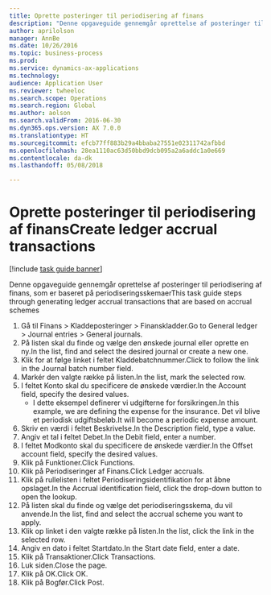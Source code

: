 ```yaml
--- 
title: Oprette posteringer til periodisering af finans
description: "Denne opgaveguide gennemgår oprettelse af posteringer til periodisering af finans, som er baseret på periodiseringsskemaer."
author: aprilolson
manager: AnnBe
ms.date: 10/26/2016
ms.topic: business-process
ms.prod: 
ms.service: dynamics-ax-applications
ms.technology: 
audience: Application User
ms.reviewer: twheeloc
ms.search.scope: Operations
ms.search.region: Global
ms.author: aolson
ms.search.validFrom: 2016-06-30
ms.dyn365.ops.version: AX 7.0.0
ms.translationtype: HT
ms.sourcegitcommit: efcb77ff883b29a4bbaba27551e02311742afbbd
ms.openlocfilehash: 28ea1110ac63d50bbd9dcb095a2a6addc1a0e669
ms.contentlocale: da-dk
ms.lasthandoff: 05/08/2018

---
```

# <a name="create-ledger-accrual-transactions"></a><span data-ttu-id="428fe-103">Oprette posteringer til periodisering af finans</span><span class="sxs-lookup"><span data-stu-id="428fe-103">Create ledger accrual transactions</span></span>

[!include [task guide banner](../../includes/task-guide-banner.md)]

<span data-ttu-id="428fe-104">Denne opgaveguide gennemgår oprettelse af posteringer til periodisering af finans, som er baseret på periodiseringsskemaer</span><span class="sxs-lookup"><span data-stu-id="428fe-104">This task guide steps through generating ledger accrual transactions that are based on accrual schemes</span></span>

1. <span data-ttu-id="428fe-105">Gå til Finans > Kladdeposteringer > Finanskladder.</span><span class="sxs-lookup"><span data-stu-id="428fe-105">Go to General ledger > Journal entries > General journals.</span></span>
2. <span data-ttu-id="428fe-106">På listen skal du finde og vælge den ønskede journal eller oprette en ny.</span><span class="sxs-lookup"><span data-stu-id="428fe-106">In the list, find and select the desired journal or create a new one.</span></span>
3. <span data-ttu-id="428fe-107">Klik for at følge linket i feltet Kladdebatchnummer.</span><span class="sxs-lookup"><span data-stu-id="428fe-107">Click to follow the link in the Journal batch number field.</span></span>
4. <span data-ttu-id="428fe-108">Markér den valgte række på listen.</span><span class="sxs-lookup"><span data-stu-id="428fe-108">In the list, mark the selected row.</span></span>
5. <span data-ttu-id="428fe-109">I feltet Konto skal du specificere de ønskede værdier.</span><span class="sxs-lookup"><span data-stu-id="428fe-109">In the Account field, specify the desired values.</span></span>
    * <span data-ttu-id="428fe-110">I dette eksempel definerer vi udgifterne for forsikringen.</span><span class="sxs-lookup"><span data-stu-id="428fe-110">In this example, we are defining the expense for the insurance.</span></span> <span data-ttu-id="428fe-111">Det vil blive et periodisk udgiftsbeløb.</span><span class="sxs-lookup"><span data-stu-id="428fe-111">It will become a periodic expense amount.</span></span>  
6. <span data-ttu-id="428fe-112">Skriv en værdi i feltet Beskrivelse.</span><span class="sxs-lookup"><span data-stu-id="428fe-112">In the Description field, type a value.</span></span>
7. <span data-ttu-id="428fe-113">Angiv et tal i feltet Debet.</span><span class="sxs-lookup"><span data-stu-id="428fe-113">In the Debit field, enter a number.</span></span>
8. <span data-ttu-id="428fe-114">I feltet Modkonto skal du specificere de ønskede værdier.</span><span class="sxs-lookup"><span data-stu-id="428fe-114">In the Offset account field, specify the desired values.</span></span>
9. <span data-ttu-id="428fe-115">Klik på Funktioner.</span><span class="sxs-lookup"><span data-stu-id="428fe-115">Click Functions.</span></span>
10. <span data-ttu-id="428fe-116">Klik på Periodiseringer af Finans.</span><span class="sxs-lookup"><span data-stu-id="428fe-116">Click Ledger accruals.</span></span>
11. <span data-ttu-id="428fe-117">Klik på rullelisten i feltet Periodiseringsidentifikation for at åbne opslaget.</span><span class="sxs-lookup"><span data-stu-id="428fe-117">In the Accrual identification field, click the drop-down button to open the lookup.</span></span>
12. <span data-ttu-id="428fe-118">På listen skal du finde og vælge det periodiseringsskema, du vil anvende.</span><span class="sxs-lookup"><span data-stu-id="428fe-118">In the list, find and select the accrual scheme you want to apply.</span></span>
13. <span data-ttu-id="428fe-119">Klik op linket i den valgte række på listen.</span><span class="sxs-lookup"><span data-stu-id="428fe-119">In the list, click the link in the selected row.</span></span>
14. <span data-ttu-id="428fe-120">Angiv en dato i feltet Startdato.</span><span class="sxs-lookup"><span data-stu-id="428fe-120">In the Start date field, enter a date.</span></span>
15. <span data-ttu-id="428fe-121">Klik på Transaktioner.</span><span class="sxs-lookup"><span data-stu-id="428fe-121">Click Transactions.</span></span>
16. <span data-ttu-id="428fe-122">Luk siden.</span><span class="sxs-lookup"><span data-stu-id="428fe-122">Close the page.</span></span>
17. <span data-ttu-id="428fe-123">Klik på OK.</span><span class="sxs-lookup"><span data-stu-id="428fe-123">Click OK.</span></span>
18. <span data-ttu-id="428fe-124">Klik på Bogfør.</span><span class="sxs-lookup"><span data-stu-id="428fe-124">Click Post.</span></span>


